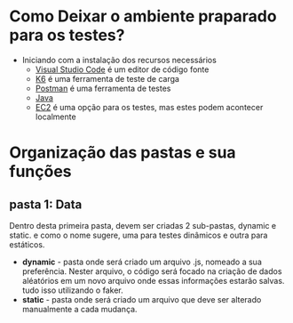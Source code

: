 # Como Deixar o ambiente praparado para os testes?
 - Iniciando com a instalação dos recursos necessários
   - [Visual Studio Code](https://code.visualstudio.com/download) é um editor de código fonte
   - [K6](https://k6.io/docs/get-started/installation/) é uma ferramenta de teste de carga
   - [Postman](https://www.postman.com/downloads/) é uma ferramenta de testes
   - [Java](https://www.java.com/pt-BR/download/ie_manual.jsp?locale=pt_BR)
   - [EC2](https://aws.amazon.com/pt/ec2/?trk=273714db-4e14-42ba-be75-e3e36c4bc786&sc_channel=ps&ef_id=Cj0KCQjwpc-oBhCGARIsAH6ote8FCqb2BPpzZmZZFXS_43aSGhqQ-3yZzwFYMIGakGMhwIJXSGPcQswaAlpuEALw_wcB:G:s&s_kwcid=AL!4422!3!589890540382!e!!g!!amazon%20ec2!16393914376!135045745338) é uma opção para os testes, mas estes podem acontecer localmente



# Organização das pastas e sua funções
## pasta 1: Data
Dentro desta primeira pasta, devem ser criadas 2 sub-pastas, dynamic e static. e como o nome sugere, uma para testes dinâmicos e outra para estáticos.
 - **dynamic** - pasta onde será criado um arquivo .js, nomeado a sua preferência. Nester arquivo, o código será focado na criação de dados aléatórios em um novo arquivo onde essas informações estarão salvas. tudo isso utilizando o faker.
 - **static** - pasta onde será criado um arquivo que deve ser alterado manualmente a cada mudança.

